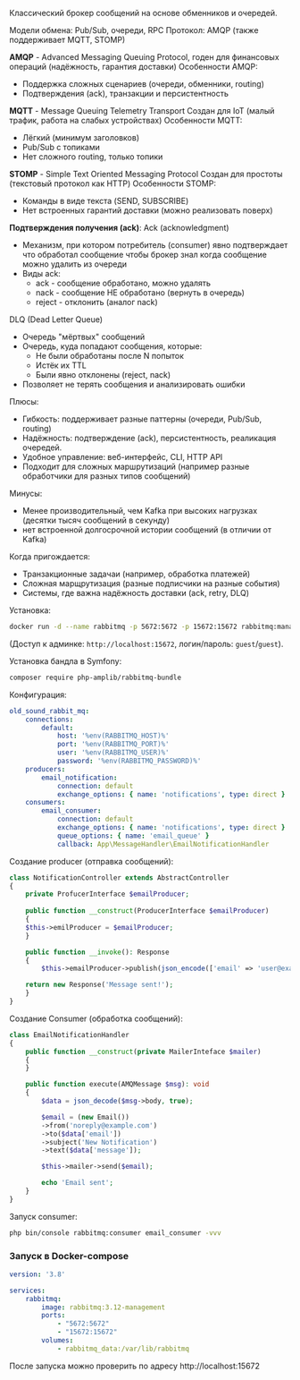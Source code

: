Классический брокер сообщений на основе обменников и очередей.

Модели обмена: Pub/Sub, очереди, RPC
Протокол: AMQP (также поддерживает MQTT, STOMP)

**AMQP** - Advanced Messaging Queuing Protocol, годен для финансовых операций (надёжность, гарантия доставки)
Особенности AMQP:
- Поддержка сложных сценариев (очереди, обменники, routing)
- Подтверждения (ack), транзакции и персистентность

**MQTT** - Message Queuing Telemetry Transport
Создан для IoT (малый трафик, работа на слабых устройствах)
Особенности MQTT:
- Лёгкий (минимум заголовков)
- Pub/Sub с топиками
- Нет сложного routing, только топики

**STOMP** - Simple Text Oriented Messaging Protocol
Создан для простоты (текстовый протокол как HTTP)
Особенности STOMP:
- Команды в виде текста (SEND, SUBSCRIBE)
- Нет встроенных гарантий доставки (можно реализовать поверх)

**Подтверждения получения (ack)**:
Ack (acknowledgment)
- Механизм, при котором потребитель (consumer) явно подтверждает что обработал сообщение чтобы брокер знал когда сообщение можно удалить из очереди
- Виды ack:
	- ack - сообщение обработано, можно удалять
	- nack - сообщение НЕ обработано (вернуть в очередь)
	- reject - отклонить (аналог nack)

DLQ (Dead Letter Queue)
- Очередь "мёртвых" сообщений
- Очередь, куда попадают сообщения, которые:
	- Не были обработаны после N попыток
	- Истёк их TTL
	- Были явно отклонены (reject, nack)
- Позволяет не терять сообщения и анализировать ошибки

Плюсы:
- Гибкость: поддерживает разные паттерны (очереди, Pub/Sub, routing)
- Надёжность:  подтверждение (ack), персистентность, реаликация очередей.
- Удобное управление: веб-интерфейс, CLI, HTTP API
- Подходит для сложных маршрутизаций (например разные обработчики для разных типов сообщений)

Минусы:
- Менее производительный, чем Kafka при высоких нагрузках (десятки тысяч сообщений в секунду)
- нет встроенной долгосрочной истории сообщений (в отличии от Kafka)

Когда пригождается:
- Транзакционные задачаи (например, обработка платежей)
- Сложная марщрутизация (разные подписчики на разные события)
- Системы, где важна надёжность доставки (ack, retry, DLQ)

Установка:
```bash
docker run -d --name rabbitmq -p 5672:5672 -p 15672:15672 rabbitmq:management
```

(Доступ к админке: `http://localhost:15672`, логин/пароль: `guest`/`guest`).

Установка бандла в Symfony:
```bash
composer require php-amplib/rabbitmq-bundle
```

Конфигурация:
```yaml
old_sound_rabbit_mq:
	connections:
		default:
			host: '%env(RABBITMQ_HOST)%'
			port: '%env(RABBITMQ_PORT)%'
			user: '%env(RABBITMQ_USER)%'
			password: '%env(RABBITMQ_PASSWORD)%'
	producers:
		email_notification:
			connection: default
			exchange_options: { name: 'notifications', type: direct }
	consumers:
		email_consumer:
			connection: default
			exchange_options: { name: 'notifications', type: direct }
			queue_options: { name: 'email_queue' }
			callback: App\MessageHandler\EmailNotificationHandler
```

Создание producer (отправка сообщений):
```php
class NotificationController extends AbstractController
{
	private ProfucerInterface $emailProducer;
	
	public function __construct(ProducerInterface $emailProducer)
	{
	$this->emilProducer = $emailProducer;
	}

	public function __invoke(): Response
	{
		$this->emailProducer->publish(json_encode(['email' => 'user@example.com', 'message' => 'Hello!']))

	return new Response('Message sent!');
	}
}
```

Создание Consumer (обработка сообщений):
```php
class EmailNotificationHandler
{
	public function __construct(private MailerInteface $mailer)
	{
	}

	public function execute(AMQMessage $msg): void
	{
		$data = json_decode($msg->body, true);

		$email = (new Email())
		->from('noreply@example.com')
		->to($data['email'])
		->subject('New Notification')
		->text($data['message']);

		$this->mailer->send($email);

		echo 'Email sent';
	}
}
```

Запуск consumer:
```bash
php bin/console rabbitmq:consumer email_consumer -vvv
```


### Запуск в Docker-compose

```yaml
version: '3.8'

services:
	rabbitmq:
		image: rabbitmq:3.12-management
		ports:
			- "5672:5672"
			- "15672:15672"
		volumes:
			- rabbitmq_data:/var/lib/rabbitmq
```

После запуска можно проверить по адресу http://localhost:15672